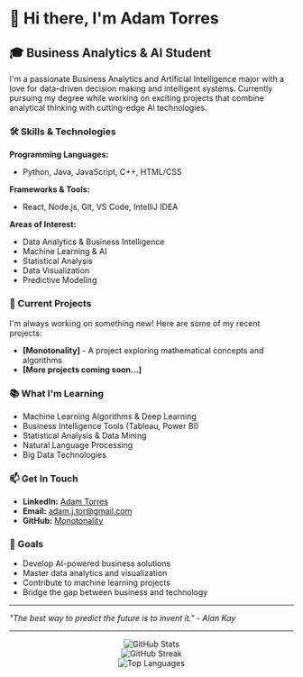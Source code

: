 # 👋 Hi there, I'm Adam Torres

## 🎓 Business Analytics & AI Student

I'm a passionate Business Analytics and Artificial Intelligence major with a love for data-driven decision making and intelligent systems. Currently pursuing my degree while working on exciting projects that combine analytical thinking with cutting-edge AI technologies.

### 🛠️ Skills & Technologies

**Programming Languages:**
- Python, Java, JavaScript, C++, HTML/CSS

**Frameworks & Tools:**
- React, Node.js, Git, VS Code, IntelliJ IDEA

**Areas of Interest:**
- Data Analytics & Business Intelligence
- Machine Learning & AI
- Statistical Analysis
- Data Visualization
- Predictive Modeling

### 🚀 Current Projects

I'm always working on something new! Here are some of my recent projects:

- **[Monotonality]** - A project exploring mathematical concepts and algorithms
- **[More projects coming soon...]**

### 📚 What I'm Learning

- Machine Learning Algorithms & Deep Learning
- Business Intelligence Tools (Tableau, Power BI)
- Statistical Analysis & Data Mining
- Natural Language Processing
- Big Data Technologies

### 📫 Get In Touch

- **LinkedIn:** [Adam Torres](https://www.linkedin.com/in/adam-venegas-torres/)
- **Email:** adam.j.tor@gmail.com
- **GitHub:** [Monotonality](https://github.com/Monotonality)

### 🎯 Goals

- Develop AI-powered business solutions
- Master data analytics and visualization
- Contribute to machine learning projects
- Bridge the gap between business and technology

---

*"The best way to predict the future is to invent it." - Alan Kay*

---

<div align="center">
  <img src="https://github-readme-stats.vercel.app/api?username=Monotonality&show_icons=true&theme=radical" alt="GitHub Stats" />
</div>

<div align="center">
  <img src="https://github-readme-streak-stats.herokuapp.com/?user=Monotonality&theme=radical" alt="GitHub Streak" />
</div>

<div align="center">
  <img src="https://github-readme-stats.vercel.app/api/top-langs/?username=Monotonality&layout=compact&theme=radical" alt="Top Languages" />
</div>
